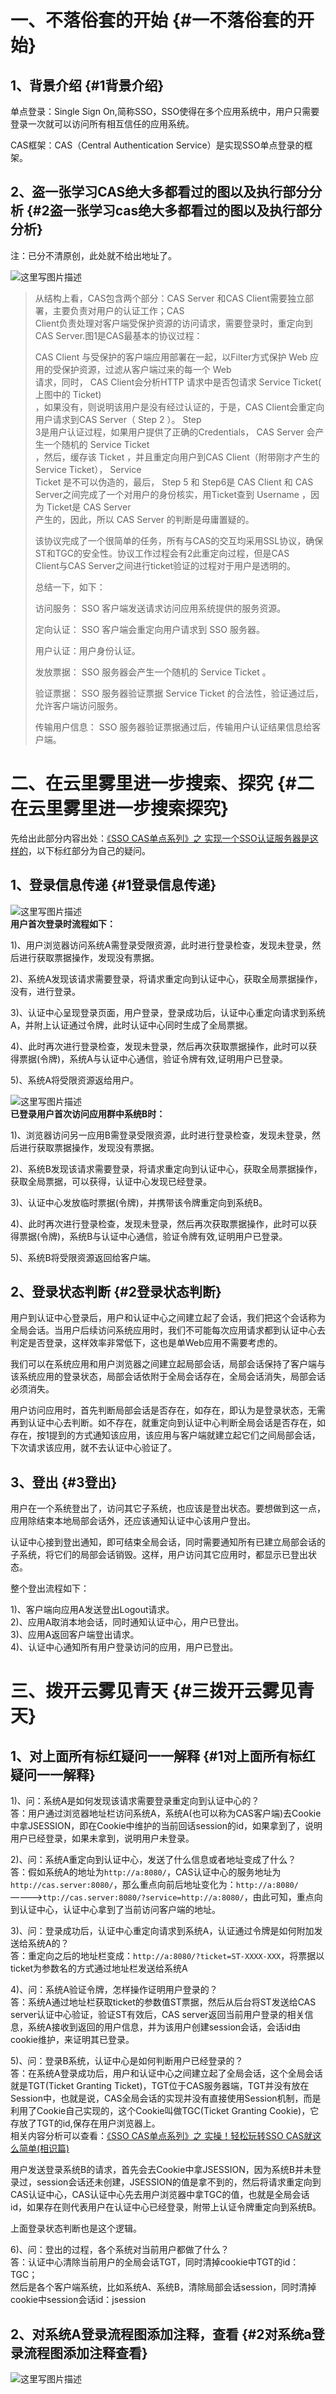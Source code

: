 # 一、不落俗套的开始 {#一不落俗套的开始}

## 1、背景介绍 {#1背景介绍}

单点登录：Single Sign On,简称SSO，SSO使得在多个应用系统中，用户只需要登录一次就可以访问所有相互信任的应用系统。

CAS框架：CAS（Central Authentication Service）是实现SSO单点登录的框架。

## 2、盗一张学习CAS绝大多都看过的图以及执行部分分析 {#2盗一张学习cas绝大多都看过的图以及执行部分分析}

注：已分不清原创，此处就不给出地址了。

![](http://img.blog.csdn.net/20160905134018381 "这里写图片描述")

> 从结构上看，CAS包含两个部分：CAS Server 和CAS Client需要独立部署，主要负责对用户的认证工作；CAS  
> Client负责处理对客户端受保护资源的访问请求，需要登录时，重定向到CAS Server.图1是CAS最基本的协议过程：
>
> CAS Client 与受保护的客户端应用部署在一起，以Filter方式保护 Web 应用的受保护资源，过滤从客户端过来的每一个 Web  
> 请求，同时， CAS Client会分析HTTP 请求中是否包请求 Service Ticket\( 上图中的 Ticket\)  
> ，如果没有，则说明该用户是没有经过认证的，于是，CAS Client会重定向用户请求到CAS Server（ Step 2 ）。 Step  
> 3是用户认证过程，如果用户提供了正确的Credentials， CAS Server 会产生一个随机的 Service Ticket  
> ，然后，缓存该 Ticket ，并且重定向用户到CAS Client（附带刚才产生的Service Ticket）， Service  
> Ticket 是不可以伪造的，最后， Step 5 和 Step6是 CAS Client 和 CAS  
> Server之间完成了一个对用户的身份核实，用Ticket查到 Username ，因为 Ticket是 CAS Server  
> 产生的，因此，所以 CAS Server 的判断是毋庸置疑的。
>
> 该协议完成了一个很简单的任务，所有与CAS的交互均采用SSL协议，确保ST和TGC的安全性。协议工作过程会有2此重定向过程，但是CAS  
> Client与CAS Server之间进行ticket验证的过程对于用户是透明的。
>
> 总结一下，如下：
>
> 访问服务： SSO 客户端发送请求访问应用系统提供的服务资源。
>
> 定向认证： SSO 客户端会重定向用户请求到 SSO 服务器。
>
> 用户认证：用户身份认证。
>
> 发放票据： SSO 服务器会产生一个随机的 Service Ticket 。
>
> 验证票据： SSO 服务器验证票据 Service Ticket 的合法性，验证通过后，允许客户端访问服务。
>
> 传输用户信息： SSO 服务器验证票据通过后，传输用户认证结果信息给客户端。

# 二、在云里雾里进一步搜索、探究 {#二在云里雾里进一步搜索探究}

先给出此部分内容出处：[《SSO CAS单点系列》之 实现一个SSO认证服务器是这样的](http://www.imooc.com/article/3558)，以下标红部分为自己的疑问。

## 1、登录信息传递 {#1登录信息传递}

![](http://img.blog.csdn.net/20160905134331993 "这里写图片描述")  
**用户首次登录时流程如下：**

1\)、用户浏览器访问系统A需登录受限资源，此时进行登录检查，发现未登录，然后进行获取票据操作，发现没有票据。

2\)、系统A发现该请求需要登录，将请求重定向到认证中心，获取全局票据操作，没有，进行登录。

3\)、认证中心呈现登录页面，用户登录，登录成功后，认证中心重定向请求到系统A，并附上认证通过令牌，此时认证中心同时生成了全局票据。

4\)、此时再次进行登录检查，发现未登录，然后再次获取票据操作，此时可以获得票据\(令牌\)，系统A与认证中心通信，验证令牌有效,证明用户已登录。

5\)、系统A将受限资源返给用户。

![](http://img.blog.csdn.net/20160905134415791 "这里写图片描述")  
**已登录用户首次访问应用群中系统B时：**

1\)、浏览器访问另一应用B需登录受限资源，此时进行登录检查，发现未登录，然后进行获取票据操作，发现没有票据。

2\)、系统B发现该请求需要登录，将请求重定向到认证中心，获取全局票据操作，获取全局票据，可以获得，认证中心发现已经登录。

3\)、认证中心发放临时票据\(令牌\)，并携带该令牌重定向到系统B。

4\)、此时再次进行登录检查，发现未登录，然后再次获取票据操作，此时可以获得票据\(令牌\)，系统B与认证中心通信，验证令牌有效,证明用户已登录。

5\)、系统B将受限资源返回给客户端。

## 2、登录状态判断 {#2登录状态判断}

用户到认证中心登录后，用户和认证中心之间建立起了会话，我们把这个会话称为全局会话。当用户后续访问系统应用时，我们不可能每次应用请求都到认证中心去判定是否登录，这样效率非常低下，这也是单Web应用不需要考虑的。

我们可以在系统应用和用户浏览器之间建立起局部会话，局部会话保持了客户端与该系统应用的登录状态，局部会话依附于全局会话存在，全局会话消失，局部会话必须消失。

用户访问应用时，首先判断局部会话是否存在，如存在，即认为是登录状态，无需再到认证中心去判断。如不存在，就重定向到认证中心判断全局会话是否存在，如存在，按1提到的方式通知该应用，该应用与客户端就建立起它们之间局部会话，下次请求该应用，就不去认证中心验证了。

## 3、登出 {#3登出}

用户在一个系统登出了，访问其它子系统，也应该是登出状态。要想做到这一点，应用除结束本地局部会话外，还应该通知认证中心该用户登出。

认证中心接到登出通知，即可结束全局会话，同时需要通知所有已建立局部会话的子系统，将它们的局部会话销毁。这样，用户访问其它应用时，都显示已登出状态。

整个登出流程如下：

1\)、客户端向应用A发送登出Logout请求。  
2\)、应用A取消本地会话，同时通知认证中心，用户已登出。  
3\)、应用A返回客户端登出请求。  
4\)、认证中心通知所有用户登录访问的应用，用户已登出。

# 三、拨开云雾见青天 {#三拨开云雾见青天}

## 1、对上面所有标红疑问一一解释 {#1对上面所有标红疑问一一解释}

1\)、问：系统A是如何发现该请求需要登录重定向到认证中心的？  
答：用户通过浏览器地址栏访问系统A，系统A\(也可以称为CAS客户端\)去Cookie中拿JSESSION，即在Cookie中维护的当前回话session的id，如果拿到了，说明用户已经登录，如果未拿到，说明用户未登录。

2\)、问：系统A重定向到认证中心，发送了什么信息或者地址变成了什么？  
答：假如系统A的地址为`http://a:8080/`，CAS认证中心的服务地址为`http://cas.server:8080/`，那么重点向前后地址变化为：`http://a:8080/`————&gt;`ttp://cas.server:8080/?service=http://a:8080/`，由此可知，重点向到认证中心，认证中心拿到了当前访问客户端的地址。

3\)、问：登录成功后，认证中心重定向请求到系统A，认证通过令牌是如何附加发送给系统A的？  
答：重定向之后的地址栏变成：`http://a:8080/?ticket=ST-XXXX-XXX`，将票据以ticket为参数名的方式通过地址栏发送给系统A

4\)、问：系统A验证令牌，怎样操作证明用户登录的？  
答：系统A通过地址栏获取ticket的参数值ST票据，然后从后台将ST发送给CAS server认证中心验证，验证ST有效后，CAS server返回当前用户登录的相关信息，系统A接收到返回的用户信息，并为该用户创建session会话，会话id由cookie维护，来证明其已登录。

5\)、问：登录B系统，认证中心是如何判断用户已经登录的？  
答：在系统A登录成功后，用户和认证中心之间建立起了全局会话，这个全局会话就是TGT\(Ticket Granting Ticket\)，TGT位于CAS服务器端，TGT并没有放在Session中，也就是说，CAS全局会话的实现并没有直接使用Session机制，而是利用了Cookie自己实现的，这个Cookie叫做TGC\(Ticket Granting Cookie\)，它存放了TGT的id,保存在用户浏览器上。  
相关内容分析可以查看：[《SSO CAS单点系列》之 实操！轻松玩转SSO CAS就这么简单\(相识篇\)](http://www.imooc.com/article/3720)

用户发送登录系统B的请求，首先会去Cookie中拿JSESSION，因为系统B并未登录过，session会话还未创建，JSESSION的值是拿不到的，然后将请求重定向到CAS认证中心，CAS认证中心先去用户浏览器中拿TGC的值，也就是全局会话id，如果存在则代表用户在认证中心已经登录，附带上认证令牌重定向到系统B。

上面登录状态判断也是这个逻辑。

6\)、问：登出的过程，各个系统对当前用户都做了什么？  
答：认证中心清除当前用户的全局会话TGT，同时清掉cookie中TGT的id：TGC；  
然后是各个客户端系统，比如系统A、系统B，清除局部会话session，同时清掉cookie中session会话id：jsession

## 2、对系统A登录流程图添加注释，查看 {#2对系统a登录流程图添加注释查看}

![](http://img.blog.csdn.net/20160905135324296 "这里写图片描述")

